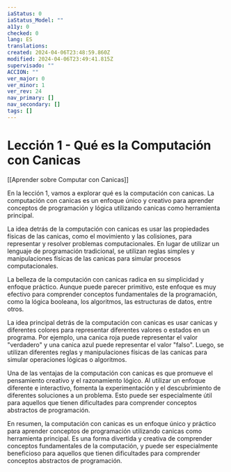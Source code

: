 ```yaml
---
iaStatus: 0
iaStatus_Model: ""
a11y: 0
checked: 0
lang: ES
translations: 
created: 2024-04-06T23:48:59.860Z
modified: 2024-04-06T23:49:41.815Z
supervisado: ""
ACCION: ""
ver_major: 0
ver_minor: 1
ver_rev: 24
nav_primary: []
nav_secondary: []
tags: []
---
```

# Lección 1 - Qué es la Computación con Canicas

[[Aprender sobre Computar con Canicas]]

En la lección 1, vamos a explorar qué es la computación con canicas. La computación con canicas es un enfoque único y creativo para aprender conceptos de programación y lógica utilizando canicas como herramienta principal.

La idea detrás de la computación con canicas es usar las propiedades físicas de las canicas, como el movimiento y las colisiones, para representar y resolver problemas computacionales. En lugar de utilizar un lenguaje de programación tradicional, se utilizan reglas simples y manipulaciones físicas de las canicas para simular procesos computacionales.

La belleza de la computación con canicas radica en su simplicidad y enfoque práctico. Aunque puede parecer primitivo, este enfoque es muy efectivo para comprender conceptos fundamentales de la programación, como la lógica booleana, los algoritmos, las estructuras de datos, entre otros.

La idea principal detrás de la computación con canicas es usar canicas y diferentes colores para representar diferentes valores o estados en un programa. Por ejemplo, una canica roja puede representar el valor "verdadero" y una canica azul puede representar el valor "falso". Luego, se utilizan diferentes reglas y manipulaciones físicas de las canicas para simular operaciones lógicas o algoritmos.

Una de las ventajas de la computación con canicas es que promueve el pensamiento creativo y el razonamiento lógico. Al utilizar un enfoque diferente e interactivo, fomenta la experimentación y el descubrimiento de diferentes soluciones a un problema. Esto puede ser especialmente útil para aquellos que tienen dificultades para comprender conceptos abstractos de programación.

En resumen, la computación con canicas es un enfoque único y práctico para aprender conceptos de programación utilizando canicas como herramienta principal. Es una forma divertida y creativa de comprender conceptos fundamentales de la computación, y puede ser especialmente beneficioso para aquellos que tienen dificultades para comprender conceptos abstractos de programación.
